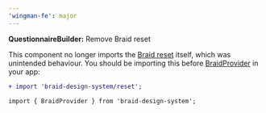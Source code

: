 ```yaml
---
'wingman-fe': major
---
```


**QuestionnaireBuilder:** Remove Braid reset

This component no longer imports the [Braid reset](https://github.com/seek-oss/braid-design-system#setup) itself, which was unintended behaviour. You should be importing this before [BraidProvider](https://seek-oss.github.io/braid-design-system/components/BraidProvider) in your app:

```diff
+ import 'braid-design-system/reset';

import { BraidProvider } from 'braid-design-system';
```
